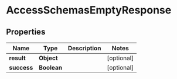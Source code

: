 

# AccessSchemasEmptyResponse


## Properties

| Name | Type | Description | Notes |
|------------ | ------------- | ------------- | -------------|
|**result** | **Object** |  |  [optional] |
|**success** | **Boolean** |  |  [optional] |



